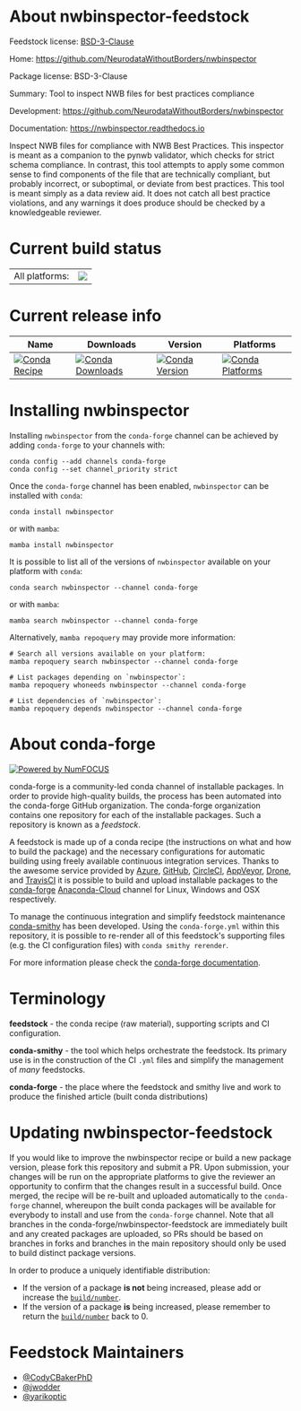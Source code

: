 About nwbinspector-feedstock
============================

Feedstock license: [BSD-3-Clause](https://github.com/conda-forge/nwbinspector-feedstock/blob/main/LICENSE.txt)

Home: https://github.com/NeurodataWithoutBorders/nwbinspector

Package license: BSD-3-Clause

Summary: Tool to inspect NWB files for best practices compliance

Development: https://github.com/NeurodataWithoutBorders/nwbinspector

Documentation: https://nwbinspector.readthedocs.io

Inspect NWB files for compliance with NWB Best Practices.  This inspector
is meant as a companion to the pynwb validator, which checks for strict
schema compliance.  In contrast, this tool attempts to apply some common
sense to find components of the file that are technically compliant, but
probably incorrect, or suboptimal, or deviate from best practices.  This
tool is meant simply as a data review aid.  It does not catch all best
practice violations, and any warnings it does produce should be checked by
a knowledgeable reviewer.


Current build status
====================


<table><tr><td>All platforms:</td>
    <td>
      <a href="https://dev.azure.com/conda-forge/feedstock-builds/_build/latest?definitionId=15979&branchName=main">
        <img src="https://dev.azure.com/conda-forge/feedstock-builds/_apis/build/status/nwbinspector-feedstock?branchName=main">
      </a>
    </td>
  </tr>
</table>

Current release info
====================

| Name | Downloads | Version | Platforms |
| --- | --- | --- | --- |
| [![Conda Recipe](https://img.shields.io/badge/recipe-nwbinspector-green.svg)](https://anaconda.org/conda-forge/nwbinspector) | [![Conda Downloads](https://img.shields.io/conda/dn/conda-forge/nwbinspector.svg)](https://anaconda.org/conda-forge/nwbinspector) | [![Conda Version](https://img.shields.io/conda/vn/conda-forge/nwbinspector.svg)](https://anaconda.org/conda-forge/nwbinspector) | [![Conda Platforms](https://img.shields.io/conda/pn/conda-forge/nwbinspector.svg)](https://anaconda.org/conda-forge/nwbinspector) |

Installing nwbinspector
=======================

Installing `nwbinspector` from the `conda-forge` channel can be achieved by adding `conda-forge` to your channels with:

```
conda config --add channels conda-forge
conda config --set channel_priority strict
```

Once the `conda-forge` channel has been enabled, `nwbinspector` can be installed with `conda`:

```
conda install nwbinspector
```

or with `mamba`:

```
mamba install nwbinspector
```

It is possible to list all of the versions of `nwbinspector` available on your platform with `conda`:

```
conda search nwbinspector --channel conda-forge
```

or with `mamba`:

```
mamba search nwbinspector --channel conda-forge
```

Alternatively, `mamba repoquery` may provide more information:

```
# Search all versions available on your platform:
mamba repoquery search nwbinspector --channel conda-forge

# List packages depending on `nwbinspector`:
mamba repoquery whoneeds nwbinspector --channel conda-forge

# List dependencies of `nwbinspector`:
mamba repoquery depends nwbinspector --channel conda-forge
```


About conda-forge
=================

[![Powered by
NumFOCUS](https://img.shields.io/badge/powered%20by-NumFOCUS-orange.svg?style=flat&colorA=E1523D&colorB=007D8A)](https://numfocus.org)

conda-forge is a community-led conda channel of installable packages.
In order to provide high-quality builds, the process has been automated into the
conda-forge GitHub organization. The conda-forge organization contains one repository
for each of the installable packages. Such a repository is known as a *feedstock*.

A feedstock is made up of a conda recipe (the instructions on what and how to build
the package) and the necessary configurations for automatic building using freely
available continuous integration services. Thanks to the awesome service provided by
[Azure](https://azure.microsoft.com/en-us/services/devops/), [GitHub](https://github.com/),
[CircleCI](https://circleci.com/), [AppVeyor](https://www.appveyor.com/),
[Drone](https://cloud.drone.io/welcome), and [TravisCI](https://travis-ci.com/)
it is possible to build and upload installable packages to the
[conda-forge](https://anaconda.org/conda-forge) [Anaconda-Cloud](https://anaconda.org/)
channel for Linux, Windows and OSX respectively.

To manage the continuous integration and simplify feedstock maintenance
[conda-smithy](https://github.com/conda-forge/conda-smithy) has been developed.
Using the ``conda-forge.yml`` within this repository, it is possible to re-render all of
this feedstock's supporting files (e.g. the CI configuration files) with ``conda smithy rerender``.

For more information please check the [conda-forge documentation](https://conda-forge.org/docs/).

Terminology
===========

**feedstock** - the conda recipe (raw material), supporting scripts and CI configuration.

**conda-smithy** - the tool which helps orchestrate the feedstock.
                   Its primary use is in the construction of the CI ``.yml`` files
                   and simplify the management of *many* feedstocks.

**conda-forge** - the place where the feedstock and smithy live and work to
                  produce the finished article (built conda distributions)


Updating nwbinspector-feedstock
===============================

If you would like to improve the nwbinspector recipe or build a new
package version, please fork this repository and submit a PR. Upon submission,
your changes will be run on the appropriate platforms to give the reviewer an
opportunity to confirm that the changes result in a successful build. Once
merged, the recipe will be re-built and uploaded automatically to the
`conda-forge` channel, whereupon the built conda packages will be available for
everybody to install and use from the `conda-forge` channel.
Note that all branches in the conda-forge/nwbinspector-feedstock are
immediately built and any created packages are uploaded, so PRs should be based
on branches in forks and branches in the main repository should only be used to
build distinct package versions.

In order to produce a uniquely identifiable distribution:
 * If the version of a package **is not** being increased, please add or increase
   the [``build/number``](https://docs.conda.io/projects/conda-build/en/latest/resources/define-metadata.html#build-number-and-string).
 * If the version of a package **is** being increased, please remember to return
   the [``build/number``](https://docs.conda.io/projects/conda-build/en/latest/resources/define-metadata.html#build-number-and-string)
   back to 0.

Feedstock Maintainers
=====================

* [@CodyCBakerPhD](https://github.com/CodyCBakerPhD/)
* [@jwodder](https://github.com/jwodder/)
* [@yarikoptic](https://github.com/yarikoptic/)

